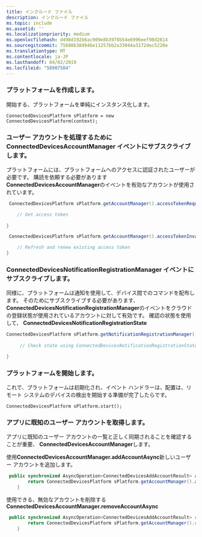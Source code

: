 ```yaml
---
title: インクルード ファイル
description: インクルード ファイル
ms.topic: include
ms.assetid: ''
ms.localizationpriority: medium
ms.openlocfilehash: d498d192b6ac909e8b3978b54e6996eef98d2814
ms.sourcegitcommit: 75680b384946e11257bb2a33044a3172dec5220e
ms.translationtype: MT
ms.contentlocale: ja-JP
ms.lasthandoff: 04/02/2019
ms.locfileid: "58907504"
---
```

### <a name="create-the-platform"></a>プラットフォームを作成します。


開始する、プラットフォームを単純にインスタンス化します。

`ConnectedDevicesPlatform sPlatform = new ConnectedDevicesPlatform(context);`

### <a name="subscribe-to-connecteddevicesaccountmanager-events-to-handle-the-user-account"></a>ユーザー アカウントを処理するために ConnectedDevicesAccountManager イベントにサブスクライブします。 

プラットフォームには、プラットフォームへのアクセスに認証されたユーザーが必要です。  購読を依頼する必要があります**ConnectedDevicesAccountManager**のイベントを有効なアカウントが使用されています。 

```Java
 ConnectedDevicesPlatform sPlatform.getAccountManager().accessTokenRequested().subscribe((accountManager, args) -> {

    // Get access token
                 
}
```

```Java
 ConnectedDevicesPlatform sPlatform.getAccountManager().accessTokenInvalidated().subscribe((accountManager, args) -> {

    // Refresh and renew existing access token
}
```


### <a name="subscribe-to-connecteddevicesnotificationregistrationmanager-events"></a>ConnectedDevicesNotificationRegistrationManager イベントにサブスクライブします。

同様に、プラットフォームは通知を使用して、デバイス間でのコマンドを配布します。  そのためにサブスクライブする必要があります、 **ConnectedDevicesNotificationRegistrationManager**のイベントをクラウドの登録状態が使用されているアカウントに対して有効です。  確認の状態を使用して、 **ConnectedDevicesNotificationRegistrationState**

```Java
ConnectedDevicesPlatform sPlatform.getNotificationRegistrationManager().notificationRegistrationStateChanged().subscribe((notificationRegistrationManager, args) -> {
    
     // Check state using ConnectedDevicesNotificationRegistrationState enum

}
```
### <a name="start-the-platform"></a>プラットフォームを開始します。
これで、プラットフォームは初期化され、イベント ハンドラーは、配置は、リモート システムのデバイスの検出を開始する準備が完了したらです。  

`ConnectedDevicesPlatform sPlatform.start();`

### <a name="retrieve-user-accounts-known-to-the-app"></a>アプリに既知のユーザー アカウントを取得します。

アプリに既知のユーザー アカウントの一覧と正しく同期されることを確認することが重要、 **ConnectedDevicesAccountManager**します。

使用**ConnectedDevicesAccountManager.addAccountAsync**新しいユーザー アカウントを追加します。

```Java
 public synchronized AsyncOperation<ConnectedDevicesAddAccountResult> addAccountToAccountManagerAsync(ConnectedDevicesAccount account) {
        return ConnectedDevicesPlatform sPlatform.getAccountManager().addAccountAsync(account);
    }
```

使用できる、無効なアカウントを削除する**ConnectedDevicesAccountManager.removeAccountAsync**

```Java
 public synchronized AsyncOperation<ConnectedDevicesAddAccountResult> removeAccountToAccountManagerAsync(ConnectedDevicesAccount account) {
        return ConnectedDevicesPlatform sPlatform.getAccountManager().removeAccountAsync(account);
    }
```